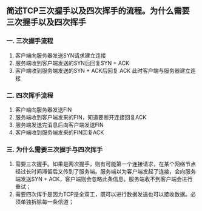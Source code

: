 ## 简述TCP三次握手以及四次挥手的流程。为什么需要三次握手以及四次挥手

### 一. 三次握手流程
 1. 客户端向服务器发送SYN请求建立连接
 2. 服务端收到客户端发送的SYN后回复SYN + ACK
 3. 客户端收到服务端发送的SYN + ACK后回复 ACK 此时客户端与服务器建立连接

### 二. 四次挥手流程
 1. 客户端向服务器发送FIN
 2. 服务端收到客户端发来的FIN，知道要断开连接回复ACK
 3. 服务端发送完消息后向客户端发送FIN
 4. 客户端收到服务端发来的FIN回复ACK

### 三. 为什么需要三次握手与四次挥手
 1. 需要三次握手。如果是两次握手，则有可能第一个连接请求，在某个网络节点经过长时间滞留后又传到了服务端。服务端以为客户端发起了连接，会向服务端发送SYN + ACK，客户端则会忽略此条信息。服务端收不到客户端会进行重试；
 2. 需要四次挥手是因为TCP是全双工，既可以进行数据发送也可以接收数据。必须单独拆除每一条信道；



















